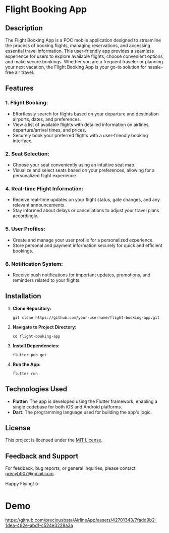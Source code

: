 # Flight Booking App

## Description

The Flight Booking App is a POC mobile application designed to streamline the process of booking flights, managing reservations, and accessing essential travel information. This user-friendly app provides a seamless experience for users to explore available flights, choose convenient options, and make secure bookings. Whether you are a frequent traveler or planning your next vacation, the Flight Booking App is your go-to solution for hassle-free air travel.

## Features

### 1. **Flight Booking:**
   - Effortlessly search for flights based on your departure and destination airports, dates, and preferences.
   - View a list of available flights with detailed information on airlines, departure/arrival times, and prices.
   - Securely book your preferred flights with a user-friendly booking interface.

### 2. **Seat Selection:**
   - Choose your seat conveniently using an intuitive seat map.
   - Visualize and select seats based on your preferences, allowing for a personalized flight experience.

### 4. **Real-time Flight Information:**
   - Receive real-time updates on your flight status, gate changes, and any relevant announcements.
   - Stay informed about delays or cancellations to adjust your travel plans accordingly.

### 5. **User Profiles:**
   - Create and manage your user profile for a personalized experience.
   - Store personal and payment information securely for quick and efficient bookings.

### 6. **Notification System:**
   - Receive push notifications for important updates, promotions, and reminders related to your flights.

## Installation

1. **Clone Repository:**
   ```
   git clone https://github.com/your-username/flight-booking-app.git
   ```

2. **Navigate to Project Directory:**
   ```
   cd flight-booking-app
   ```

3. **Install Dependencies:**
   ```
   flutter pub get
   ```

4. **Run the App:**
   ```
   flutter run
   ```

## Technologies Used

- **Flutter:** The app is developed using the Flutter framework, enabling a single codebase for both iOS and Android platforms.
- **Dart:** The programming language used for building the app's logic.


## License

This project is licensed under the [MIT License](LICENSE).

## Feedback and Support

For feedback, bug reports, or general inquiries, please contact [precyb007@gmail.com](mailto:precyb007@gmail.com).

Happy Flying! ✈️

# Demo

https://github.com/preciousbata/AirlineApp/assets/42701343/7fadd9b2-1dea-482e-abdf-c524e3228a3a



